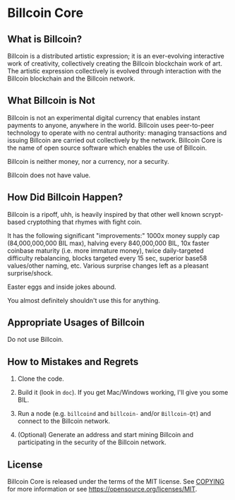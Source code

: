 Billcoin Core
=====================================

What is Billcoin?
----------------

Billcoin is a distributed artistic expression; it is an ever-evolving interactive work of creativity, collectively creating the Billcoin blockchain work of art. The artistic expression collectively is evolved through interaction with the Billcoin blockchain and the Billcoin network.

What Billcoin is Not
----------------

Billcoin is not an experimental digital currency that enables instant payments to
anyone, anywhere in the world. Billcoin uses peer-to-peer technology to operate
with no central authority: managing transactions and issuing Billcoin are carried
out collectively by the network. Billcoin Core is the name of open source
software which enables the use of Billcoin.

Billcoin is neither money, nor a currency, nor a security.

Billcoin does not have value.

How Did Billcoin Happen?
------------------------

Billcoin is a ripoff, uhh, is heavily inspired by that other well known scrypt-based
cryptothing that rhymes with fight coin.

It has the following significant "improvements:" 1000x money supply cap (84,000,000,000 BIL max),
halving every 840,000,000 BIL, 10x faster coinbase maturity (i.e. more immature money),
twice daily-targeted difficulty rebalancing, blocks targeted every 15 sec,
superior base58 values/other naming, etc. Various surprise changes left as a pleasant surprise/shock.

Easter eggs and inside jokes abound.

You almost definitely shouldn't use this for anything.

Appropriate Usages of Billcoin
------------------------------

Do not use Billcoin.

How to Mistakes and Regrets
---------------------------

1. Clone the code.

2. Build it (look in `doc`). If you get Mac/Windows working, I'll give you some BIL.

3. Run a node (e.g. `billcoind` and `billcoin-` and/or `Billcoin-Qt`) and connect to the Billcoin network.

4. (Optional) Generate an address and start mining Billcoin and participating in the security of the
Billcoin network.

License
-------

Billcoin Core is released under the terms of the MIT license. See [COPYING](COPYING) for more
information or see https://opensource.org/licenses/MIT.
